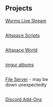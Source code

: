 <h2 id="projects">Projects</h2>
  <p><a href="http://gg.gg/worms">Worms Live Stream</a></p><hr style="height:1px; visibility:hidden;" />
  <p><a href="/AltspaceVR/">Altspace Scripts</a></p><hr style="height:1px; visibility:hidden;" />
  <p><a href="https://account.altvr.com/worlds/954689156213113037">Altspace World</a></p><hr style="height:1px; visibility:hidden;" />
  <p><a href="https://lunartiger69.imgur.com/" target="_blank">imgur albums</a></p><hr style="height:1px; visibility:hidden;" />
  <p><a href='http://lunar.zapto.org'>File Server</a> - may be<br>down unexpectedly</p><hr style="height:1px; visibility:hidden;" />
  <p><a href='/Discord'>Discord Add-Ons</a></p>
